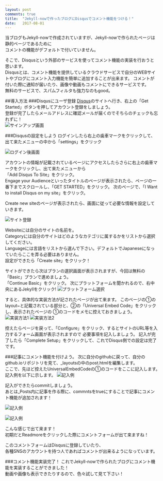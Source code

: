```yaml
---
layout: post
comments: true
title:  "Jekyll-nowで作ったブログにDisqusでコメント機能をつける！"
date:   2017-08-01 
---
```


当ブログもJekyll-nowで作成されていますが、Jekyll-nowで作られたページは静的ページであるために  
コメントの機能がデフォルトで付いていません。

そこで、Disqusという外部のサービスを使ってコメント機能の実装を行おうと思います。  
Disqusとは、コメント機能を提供しているクラウドサービスで自分のWEBサイトやブログにコメント入力機能を簡単に追加することが出来ます。
コメントが付いた際に通知が届いたり、画像や動画もコメントにできるサービスです。  
無料のサービスで、スパムフィルタも強力なのもgood。

##導入方法
###Disqusにユーザ登録
[Disqus](https://disqus.com/)のサイトへ行き、右上の「Get Started」ボタンを押してアカウント登録をしましょう。  
登録が完了したらメールアドレスに確認メールが届くのでそちらのチェックも忘れずに！  
![サインアップ画面](http://i.imgur.com/B1qIi9O.png)

###Disqusの設定をしよう
ログインしたら右上の歯車マークをクリックして、出て来たメニューの中から「settings」をクリック

![ログイン後画面](http://i.imgur.com/pMeqUaO.png)

アカウントの情報が記載されているページにアクセスしたらさらに右上の歯車マークをクリックし、出て来たメニューから  
「Add Disqus To Site」をクリック。  
Engage your Audienceといったタイトルのページが表示されたら、ページの一番下までスクロールし、「GET STARTED」をクリック。
次のページで、「I Want to install Disqus on my site」をクリック。

Create new siteのページが表示されたら、画面に従って必要な情報を設定していきます。

![サイト登録](http://i.imgur.com/t53uux4.png) 

Websiteには自分のサイトの名前を。  
Categoryには自分のサイトはどのようなカテゴリに属するかをリストから選択してください。  
Languageには言語をリストから選んで下さい。デフォルトでJapaneseになっていたらここを弄る必要はありません。  
設定ができたら「Create site」をクリック！


サイトができたら次はプランの選択画面が表示されますが、今回は無料の「Basic」プランで進めましょう。  
「Continue Basic」をクリック。
次にプラットフォームを聞かれるので、右中央にあるJekyllをクリック!
![プラットフォーム選択](http://i.imgur.com/ss3Gs6h.png)  


すると、具体的な実装方法が記されたページが出て来ます。
このページの①のlayout~と記載されている部分と、②の「Universal Embed Code」をクリックし、表示されたページの
①のコードをメモに控えておきましょう。
![実装方法1](http://i.imgur.com/jxmrwCE.png) 
![実装方法2](http://i.imgur.com/WVKrUhX.png) 

控えたらページを戻って、「Configure」をクリック、するとサイトのURL等を入力するフォーム画面が表示されますので
必要事項を記入しましょう。
記入が完了したら「Complete Setup」をクリックして、これでDisqus側での設定は完了です。　　

###記事にコメント機能を付けよう。
次に自分のgithubに戻って、自分のgithub.ioリポジトリを見て、_layoutsの中のpost.htmlを編集します。  
ここで、先ほど控えたUniversalEmbedCodeの①のコードをここに記入します。　　  
記入例を以下に示します。
![記入例](http://i.imgur.com/GZOjhi1.png) 

記入ができたらcommitしましょう。  
あとは_Posts内に記事を作る際に、commntsをtrueにすることで記事にコメント機能が追加されます！

![記入例](http://i.imgur.com/99KJzCa.png) 

![記入例](http://i.imgur.com/W7YpGaZ.png) 

こんな感じで出て来ます！  
初期だとReadmoreをクリックした際にコメントフォームが出て来ますね！

このコメントフォームはDisqusに登録していたり、  
各種SNSのアカウントを持つ人であればコメントが出来るようになっています。

###コメント機能実装完了！
これでJekyll-nowで作られたブログにコメント機能を実装することができました！  
動画や画像も表示できたりするので、色々試して見て下さい！

